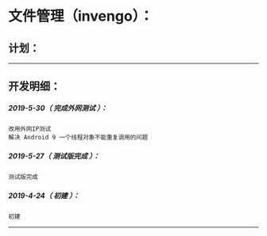 文件管理（invengo）：
===================================================================

计划：
-------------------------------------------------------------------

*******************************************************************

开发明细：
-------------------------------------------------------------------

##### 2019-5-30（ 完成外网测试 ）：
	改用外网IP测试
	解决 Android 9 一个线程对象不能重复调用的问题

##### 2019-5-27（ 测试版完成 ）：
	测试版完成

##### 2019-4-24（ 初建 ）：
	初建

*******************************************************************
